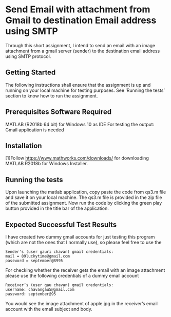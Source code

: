 # Send Email with attachment from Gmail to destination Email address using SMTP


Through this short assignment, I intend to send an email with an image attachment from a gmail server (sender) to the destination email address using SMTP protocol.


## Getting Started


The following instructions shall ensure that the assignment is up and running on your local
machine for testing purposes. See ‘Running the tests’ section to know how to run the assignment.


## Prerequisites Software Required


MATLAB (R2018b 64 bit) for Windows 10 as IDE
For testing the output: Gmail application is needed


## Installation


[1]Follow https://www.mathworks.com/downloads/ for downloading MATLAB R2018b for
Windows Installer.


## Running the tests


Upon launching the matlab application, copy paste the code from qs3.m file and save it on your
local machine. The qs3.m file is provided in the zip file of the submitted assignment. Now run
the code by clicking the green play button provided in the title bar of the application.


## Expected Successful Test Results
I have created two dummy gmail accounts for just testing this program (which are not the ones
that I normally use), so please feel free to use the

    Sender's (user gauri chavan) gmail credentials:
    mail = 89luckytime@gmail.com
    password = september@8995
    
For checking whether the receiver gets the email with an image attachment please use the
following credentials of a dummy email account

    Receiver’s (user gau chavan) gmail credentials:
    username: chavangau5@gmail.com
    password: september@95
    
You would see the image attachment of apple.jpg in the receiver’s email account with the email
subject and body.
